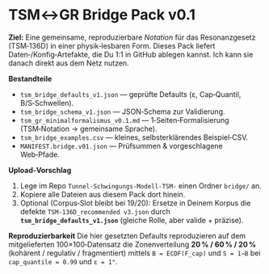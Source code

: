 # TSM↔GR Bridge Pack v0.1


**Ziel:** Eine gemeinsame, reproduzierbare *Notation* für das Resonanzgesetz (TSM‑136D) in einer physik‑lesbaren Form.
Dieses Pack liefert Daten‑/Konfig‑Artefakte, die Du 1:1 in GitHub ablegen kannst. Ich kann sie danach direkt aus dem Netz nutzen.


**Bestandteile**
- `tsm_bridge_defaults_v1.json` — geprüfte Defaults (ε, Cap‑Quantil, B/S‑Schwellen).
- `tsm_bridge_schema_v1.json` — JSON‑Schema zur Validierung.
- `tsm_gr_minimalformalismus_v0.1.md` — 1‑Seiten‑Formalisierung (TSM‑Notation → gemeinsame Sprache).
- `tsm_bridge_examples.csv` — kleines, selbsterklärendes Beispiel‑CSV.
- `MANIFEST.bridge.v01.json` — Prüfsummen & vorgeschlagene Web‑Pfade.


**Upload‑Vorschlag**
1. Lege im Repo `Tunnel-Schwingungs-Modell-TSM-` einen Ordner `bridge/` an.
2. Kopiere alle Dateien aus diesem Pack dort hinein.
3. Optional (Corpus‑Slot bleibt bei 19/20): Ersetze in Deinem Korpus die defekte `TSM-136D_recommended v3.json` durch **`tsm_bridge_defaults_v1.json`** (gleiche Rolle, aber valide + präzise).


**Reproduzierbarkeit**
Die hier gesetzten Defaults reproduzieren auf dem mitgelieferten 100×100‑Datensatz die Zonenverteilung **20 % / 60 % / 20 %** (kohärent / regulativ / fragmentiert) mittels
`B = ECDF(F_cap)` und `S = 1−B` bei `cap_quantile = 0.99` und `ε = 1°`.